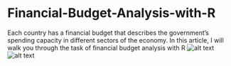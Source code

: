 # Financial-Budget-Analysis-with-R
Each country has a financial budget that describes the government’s spending capacity in different sectors of the economy. In this article, I will walk you through the task of financial budget analysis with R
![alt text](https://i.ibb.co/yFNJF0w/fba.png)
![alt text](https://i.ibb.co/8DrP5Wz/fba1.png)
